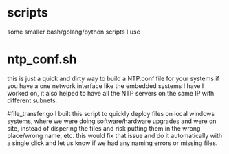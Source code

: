 # scripts
some smaller bash/golang/python scripts I use


# ntp_conf.sh
this is just a quick and dirty way to build a NTP.conf file for your systems if you have a one network interface like the embedded systems I have I worked on, it also helped to have all the NTP servers on the same IP with different subnets. 

#file_transfer.go
I built this script to quickly deploy files on local windows systems, where we were doing software/hardware upgrades and were on site, instead of dispering the files and risk putting them in the wrong place/wrong name, etc. this would fix that issue and do it automatically with a single click and let us know if we had any naming errors or missing files.